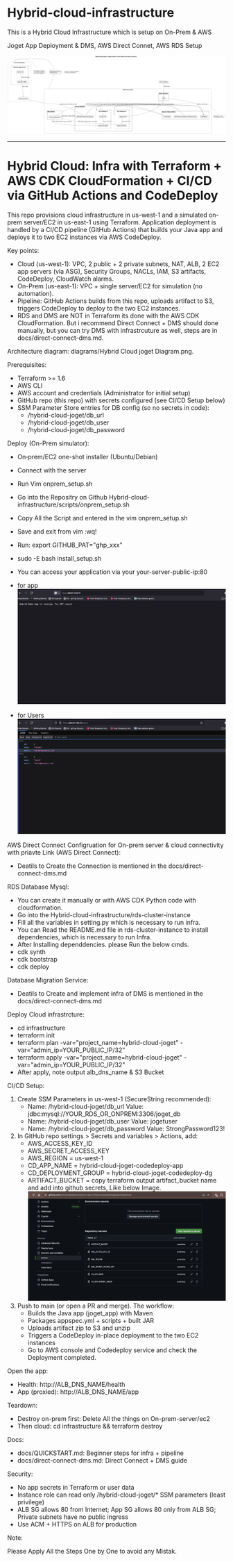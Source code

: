 # Hybrid-cloud-infrastructure

This is a Hybrid Cloud Infrastructure which is setup on On-Prem & AWS

Joget App Deployment & DMS, AWS Direct Connet, AWS RDS Setup

![alt text](<diagram/Hybrid Cloud joget Diagram .png>)

------------

# Hybrid Cloud: Infra with Terraform + AWS CDK CloudFormation + CI/CD via GitHub Actions and CodeDeploy

This repo provisions cloud infrastructure in us-west-1 and a simulated on-prem server/EC2 in us-east-1 using Terraform. Application deployment is handled by a CI/CD pipeline (GitHub Actions) that builds your Java app and deploys it to two EC2 instances via AWS CodeDeploy.

Key points:
- Cloud (us-west-1): VPC, 2 public + 2 private subnets, NAT, ALB, 2 EC2 app servers (via ASG), Security Groups, NACLs, IAM, S3 artifacts, CodeDeploy, CloudWatch alarms.
- On-Prem (us-east-1): VPC + single server/EC2 for simulation (no automation).
- Pipeline: GitHub Actions builds from this repo, uploads artifact to S3, triggers CodeDeploy to deploy to the two EC2 instances.
- RDS and DMS are NOT in Terraform its done with the AWS CDK CloudFormation. But i recommend Direct Connect + DMS should done manually, but you can try DMS with infrastrcuture as well, steps are in docs/direct-connect-dms.md.

Architecture diagram: diagrams/Hybrid Cloud joget Diagram.png.

Prerequisites:
- Terraform >= 1.6
- AWS CLI
- AWS account and credentials (Administrator for initial setup)
- GitHub repo (this repo) with secrets configured (see CI/CD Setup below)
- SSM Parameter Store entries for DB config (so no secrets in code):
  - /hybrid-cloud-joget/db_url
  - /hybrid-cloud-joget/db_user
  - /hybrid-cloud-joget/db_password

Deploy (On-Prem simulator):
-  On‑prem/EC2 one-shot installer (Ubuntu/Debian)
-  Connect with the server
-  Run Vim onprem_setup.sh
-  Go into the Repositry on Github Hybrid-cloud-infrastructure/scripts/onprem_setup.sh
-  Copy All the Script and entered in the vim onprem_setup.sh
-  Save and exit from vim :wq!
-  Run: export GITHUB_PAT="ghp_xxx" 
-  sudo -E bash install_setup.sh
-  You can access your application via your your-server-public-ip:80

-  for app
![alt text](1.png)
-  for Users
![alt text](2.png)

AWS Direct Connect Configruation for  On-prem server & cloud connectivity with priavte Link (AWS Direct Connect):

- Deatils to Create the Connection is mentioned in the docs/direct-connect-dms.md

RDS Database Mysql:
- You can create it manually or with AWS CDK Python code with cloudformation.
- Go into the Hybrid-cloud-infrastructure/rds-cluster-instance
- Fill all the variables in setting.py which is necessary to run infra.
- You can Read the README.md file in rds-cluster-instance to install dependencies, which is necessary to run Infra.
- After Installing dependdencies. please Run the below cmds.
- cdk synth
- cdk bootstrap
- cdk deploy

Database Migration Service:
- Deatils to Create and implement infra of DMS is mentioned in the docs/direct-connect-dms.md

Deploy Cloud infrastrcture:
- cd infrastructure
- terraform init
- terraform plan -var="project_name=hybrid-cloud-joget" -var="admin_ip=YOUR_PUBLIC_IP/32"
- terraform apply -var="project_name=hybrid-cloud-joget" -var="admin_ip=YOUR_PUBLIC_IP/32"
- After apply, note output alb_dns_name & S3 Bucket


CI/CD Setup:
1) Create SSM Parameters in us-west-1 (SecureString recommended):
   - Name: /hybrid-cloud-joget/db_url      Value: jdbc:mysql://YOUR_RDS_OR_ONPREM:3306/joget_db
   - Name: /hybrid-cloud-joget/db_user     Value: jogetuser
   - Name: /hybrid-cloud-joget/db_password Value: StrongPassword123!
2) In GitHub repo settings > Secrets and variables > Actions, add:
   - AWS_ACCESS_KEY_ID
   - AWS_SECRET_ACCESS_KEY
   - AWS_REGION = us-west-1
   - CD_APP_NAME = hybrid-cloud-joget-codedeploy-app
   - CD_DEPLOYMENT_GROUP = hybrid-cloud-joget-codedeploy-dg
   - ARTIFACT_BUCKET = copy terraform output artifact_bucket name and add into github secrets, Like below Image.
   ![alt text](github-secrets.png)
3) Push to main (or open a PR and merge). The workflow:
   - Builds the Java app (joget_app) with Maven
   - Packages appspec.yml + scripts + built JAR
   - Uploads artifact zip to S3 and unzip
   - Triggers a CodeDeploy in-place deployment to the two EC2 instances
   - Go to AWS console and Codedeploy service and check the Deployment completed.

Open the app:
- Health: http://ALB_DNS_NAME/health
- App (proxied): http://ALB_DNS_NAME/app

Teardown:
- Destroy on-prem first: Delete All the things on On-prem-server/ec2
- Then cloud: cd infrastructure && terraform destroy

Docs:
- docs/QUICKSTART.md: Beginner steps for infra + pipeline
- docs/direct-connect-dms.md: Direct Connect + DMS guide

Security:
- No app secrets in Terraform or user data
- Instance role can read only /hybrid-cloud-joget/* SSM parameters (least privilege)
- ALB SG allows 80 from Internet; App SG allows 80 only from ALB SG; Private subnets have no public ingress
- Use ACM + HTTPS on ALB for production

Note:

Please Apply All the Steps One by One to avoid any Mistak.
